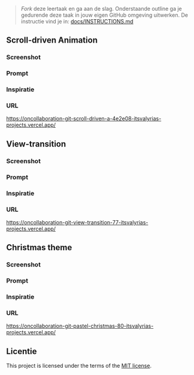 > _Fork_ deze leertaak en ga aan de slag. 
Onderstaande outline ga je gedurende deze taak in jouw eigen GitHub omgeving uitwerken. 
De instructie vind je in: [docs/INSTRUCTIONS.md](https://github.com/fdnd-task/user-needs/blob/main/docs/INSTRUCTIONS.md)

## Scroll-driven Animation

### Screenshot

### Prompt

### Inspiratie

### URL

https://oncollaboration-git-scroll-driven-a-4e2e08-itsvalyrias-projects.vercel.app/

## View-transition

### Screenshot

### Prompt

### Inspiratie

### URL

https://oncollaboration-git-view-transition-77-itsvalyrias-projects.vercel.app/

## Christmas theme

### Screenshot

### Prompt

### Inspiratie

### URL

https://oncollaboration-git-pastel-christmas-80-itsvalyrias-projects.vercel.app/

## Licentie

This project is licensed under the terms of the [MIT license](./LICENSE).
